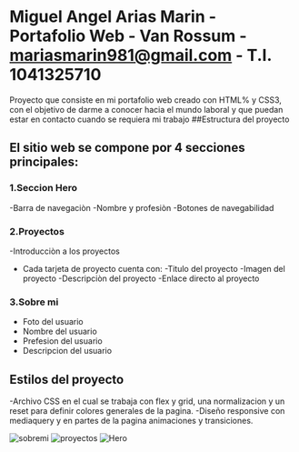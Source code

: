 # Miguel Angel Arias Marin - Portafolio Web - Van Rossum - mariasmarin981@gmail.com - T.I. 1041325710

Proyecto que consiste en mi portafolio web creado con HTML% y CSS3, con el objetivo de darme a conocer hacia el mundo laboral y que puedan estar en contacto cuando se requiera mi trabajo
##Estructura del proyecto

## El sitio web se compone por 4 secciones principales:
### 1.Seccion Hero
-Barra de navegaciòn
-Nombre y profesiòn
-Botones de navegabilidad

### 2.Proyectos
-Introducciòn a los proyectos
- Cada tarjeta de proyecto cuenta con:
  -Titulo del proyecto
  -Imagen del proyecto
  -Descripciòn del proyecto
  -Enlace directo al proyecto
  
### 3.Sobre mi
- Foto del usuario
- Nombre del usuario
- Prefesion del usuario
- Descripcion del usuario

## Estilos del proyecto
-Archivo CSS en el cual se trabaja con flex y grid, una normalizacion y un reset para definir colores generales de la pagina.
-Diseño responsive con mediaquery y en partes de la pagina animaciones y transiciones. 


![sobremi](https://github.com/user-attachments/assets/b49bfe71-5018-4279-a5c4-4c27e43c154b)
![proyectos](https://github.com/user-attachments/assets/8461b638-a5c4-4c28-b163-03ace0dfc560)
![Hero](https://github.com/user-attachments/assets/627a7365-ebb7-47e0-a410-447e69452fe7)

